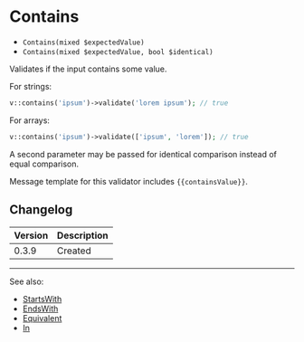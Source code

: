 # Contains

- `Contains(mixed $expectedValue)`
- `Contains(mixed $expectedValue, bool $identical)`

Validates if the input contains some value.

For strings:

```php
v::contains('ipsum')->validate('lorem ipsum'); // true
```

For arrays:

```php
v::contains('ipsum')->validate(['ipsum', 'lorem']); // true
```

A second parameter may be passed for identical comparison instead
of equal comparison.

Message template for this validator includes `{{containsValue}}`.

## Changelog

Version | Description
--------|-------------
  0.3.9 | Created

***
See also:

- [StartsWith](StartsWith.md)
- [EndsWith](EndsWith.md)
- [Equivalent](Equivalent.md)
- [In](In.md)
